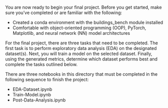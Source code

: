 You are now ready to begin your final project. Before you get started, make sure you’ve completed or are familiar with the following:
- Created a conda environment with the buildings_bench module installed
- Comfortable with object-oriented programming (OOP), PyTorch, Matplotlib, and neural network (NN) model architectures

For the final project, there are three tasks that need to be completed. The first task is to perform exploratory data analysis (EDA) on the designated dataset(s). Next, you will train a model on the selected dataset. Finally, using the generated metrics, determine which dataset performs best and complete the tasks outlined below.

There are three notebooks in this directory that must be completed in the following sequence to finish the project:
- EDA-Dataset.ipynb
- Train-Model.ipynb
- Post-Data-Analysis.ipynb